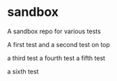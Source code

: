 # sandbox
A sandbox repo for various tests

A first test
and a second test on top

a third test
a fourth test
a fifth test

a sixth test
